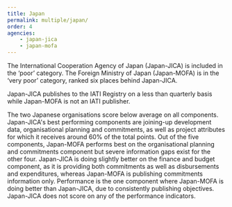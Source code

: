 ```yaml
---
title: Japan
permalink: multiple/japan/
order: 4
agencies:
    - japan-jica
    - japan-mofa
---
```


The International Cooperation Agency of Japan (Japan-JICA) is included in the ‘poor’ category. The Foreign Ministry of Japan (Japan-MOFA) is in the ‘very poor’ category, ranked six places behind Japan-JICA.

Japan-JICA publishes to the IATI Registry on a less than quarterly basis while Japan-MOFA is not an IATI publisher.

The two Japanese organisations score below average on all components. Japan-JICA's best performing components are joining-up development data, organisational planning and commitments, as well as project attributes for which it receives around 60% of the total points. Out of the five components, Japan-MOFA performs best on the organisational planning and commitments component but severe information gaps exist for the other four. Japan-JICA is doing slightly better on the finance and budget component, as it is providing both commitments as well as disbursements and expenditures, whereas Japan-MOFA is publishing commitments information only. Performance is the one component where Japan-MOFA is doing better than Japan-JICA, due to consistently publishing objectives. Japan-JICA does not score on any of the performance indicators.
